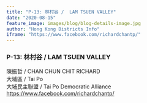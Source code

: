 ```yaml
---
title: "P-13: 林村谷 /  LAM TSUEN VALLEY"
date: "2020-08-15"
feature_image: images/blog/blog-details-image.jpg
author: "Hong Kong Districts Info"
iframe: "https://www.facebook.com/richardchantp/"
---
```


### P-13: 林村谷 /  LAM TSUEN VALLEY  
陳振哲 /  CHAN CHUN CHIT RICHARD  
大埔區 / Tai Po  
大埔民主聯盟 /  Tai Po Democratic Alliance  
https://www.facebook.com/richardchantp/
